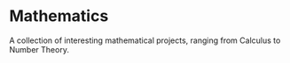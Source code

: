 # Mathematics 
A collection of interesting mathematical projects, ranging from Calculus to Number Theory. 
